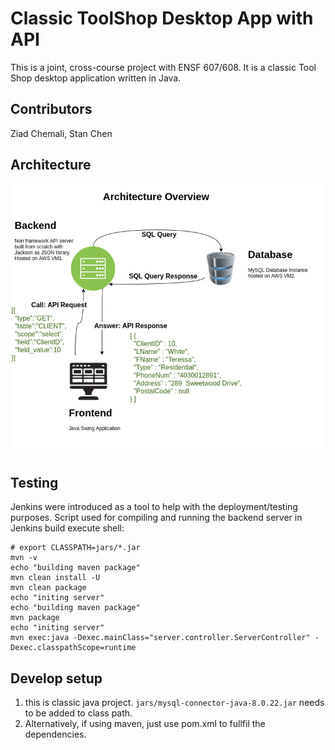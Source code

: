 # Classic ToolShop Desktop App with API
This is a joint, cross-course project with ENSF 607/608. It is a classic Tool Shop desktop application written in Java. 

## Contributors

Ziad Chemali, Stan Chen

## Architecture

![image-20201125012932150](README.assets/image-20201125012932150.png)

## Testing

Jenkins were introduced as a tool to help with the deployment/testing purposes. Script used for compiling and running the backend server in Jenkins build execute shell: 

```shell
# export CLASSPATH=jars/*.jar
mvn -v
echo "building maven package"
mvn clean install -U
mvn clean package
echo "initing server"
echo "building maven package"
mvn package
echo "initing server"
mvn exec:java -Dexec.mainClass="server.controller.ServerController" -Dexec.classpathScope=runtime 
```







## Develop setup

1. this is classic java project. `jars/mysql-connector-java-8.0.22.jar` needs to be added to class path. 
2. Alternatively, if using maven, just use pom.xml to fullfil the dependencies. 
